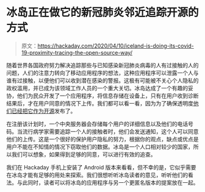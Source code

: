 # 冰岛正在做它的新冠肺炎邻近追踪开源的方式

> 原文：<https://hackaday.com/2020/04/10/iceland-is-doing-its-covid-19-proximity-tracing-the-open-source-way/>

随着世界各国政府努力解决追踪那些与已知感染新冠肺炎病毒的人有过接触的人的问题，人们的注意力转向了移动应用程序的想法，这种应用程序可以泄露一个人与谁有过接触，以便他们可以收到潜在感染的警报。这极有可能被不关心个人隐私的政权滥用，并已成为该领域工作人员的一个重大关切。冰岛达成了一个有趣的妥协，他们为民众开发了一个应用程序，将信息存储在设备上，只有在用户收到诊断结果后，才在用户同意的情况下上传。我们都可以看一看，因为为了确保透明度[他们已经把它作为开源](https://github.com/aranja/rakning-c19-app)发布了。

在注册该计划时，一个中央服务器会存储每个用户的详细信息以及他们的电话号码。当流行病学家需要追踪一个人的接触者时，他们会发送通知，这个人可以同意他们的上传。这是一个很好的保护用户隐私的努力，根据你的观点，缺点或优点是用户不能在不知情的情况下窃取他们的数据。冰岛是一个人口相对较少的国家，所以我们可以想象，如果得到足够的同意，可以进行有效的追查。

我们在 Hackaday 手机上安装了 Android 版本来看看，但不幸的是，它似乎需要在冰岛才能有足够的用处来探索。我们很想听听冰岛读者的意见，听听他们的看法。与此同时，读者可以将冰岛的应用程序与另一个更匿名版本的提案放在一起。